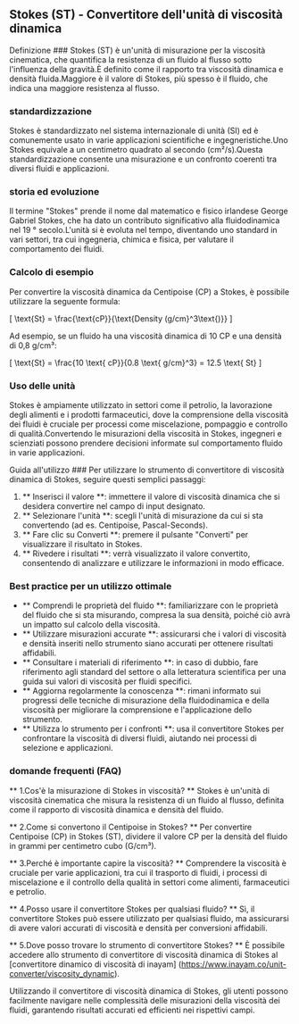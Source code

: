 ## Stokes (ST) - Convertitore dell'unità di viscosità dinamica

Definizione ###
Stokes (ST) è un'unità di misurazione per la viscosità cinematica, che quantifica la resistenza di un fluido al flusso sotto l'influenza della gravità.È definito come il rapporto tra viscosità dinamica e densità fluida.Maggiore è il valore di Stokes, più spesso è il fluido, che indica una maggiore resistenza al flusso.

### standardizzazione
Stokes è standardizzato nel sistema internazionale di unità (SI) ed è comunemente usato in varie applicazioni scientifiche e ingegneristiche.Uno Stokes equivale a un centimetro quadrato al secondo (cm²/s).Questa standardizzazione consente una misurazione e un confronto coerenti tra diversi fluidi e applicazioni.

### storia ed evoluzione
Il termine "Stokes" prende il nome dal matematico e fisico irlandese George Gabriel Stokes, che ha dato un contributo significativo alla fluidodinamica nel 19 ° secolo.L'unità si è evoluta nel tempo, diventando uno standard in vari settori, tra cui ingegneria, chimica e fisica, per valutare il comportamento dei fluidi.

### Calcolo di esempio
Per convertire la viscosità dinamica da Centipoise (CP) a Stokes, è possibile utilizzare la seguente formula:

\[ \text{St} = \frac{\text{cP}}{\text{Density (g/cm}^3\text{)}} \]

Ad esempio, se un fluido ha una viscosità dinamica di 10 CP e una densità di 0,8 g/cm³:

\[ \text{St} = \frac{10 \text{ cP}}{0.8 \text{ g/cm}^3} = 12.5 \text{ St} \]

### Uso delle unità
Stokes è ampiamente utilizzato in settori come il petrolio, la lavorazione degli alimenti e i prodotti farmaceutici, dove la comprensione della viscosità dei fluidi è cruciale per processi come miscelazione, pompaggio e controllo di qualità.Convertendo le misurazioni della viscosità in Stokes, ingegneri e scienziati possono prendere decisioni informate sul comportamento fluido in varie applicazioni.

Guida all'utilizzo ###
Per utilizzare lo strumento di convertitore di viscosità dinamica di Stokes, seguire questi semplici passaggi:
1. ** Inserisci il valore **: immettere il valore di viscosità dinamica che si desidera convertire nel campo di input designato.
2. ** Selezionare l'unità **: scegli l'unità di misurazione da cui si sta convertendo (ad es. Centipoise, Pascal-Seconds).
3. ** Fare clic su Converti **: premere il pulsante "Converti" per visualizzare il risultato in Stokes.
4. ** Rivedere i risultati **: verrà visualizzato il valore convertito, consentendo di analizzare e utilizzare le informazioni in modo efficace.

### Best practice per un utilizzo ottimale
- ** Comprendi le proprietà del fluido **: familiarizzare con le proprietà del fluido che si sta misurando, compresa la sua densità, poiché ciò avrà un impatto sul calcolo della viscosità.
- ** Utilizzare misurazioni accurate **: assicurarsi che i valori di viscosità e densità inseriti nello strumento siano accurati per ottenere risultati affidabili.
- ** Consultare i materiali di riferimento **: in caso di dubbio, fare riferimento agli standard del settore o alla letteratura scientifica per una guida sui valori di viscosità per fluidi specifici.
- ** Aggiorna regolarmente la conoscenza **: rimani informato sui progressi delle tecniche di misurazione della fluidodinamica e della viscosità per migliorare la comprensione e l'applicazione dello strumento.
- ** Utilizza lo strumento per i confronti **: usa il convertitore Stokes per confrontare la viscosità di diversi fluidi, aiutando nei processi di selezione e applicazioni.

### domande frequenti (FAQ)

** 1.Cos'è la misurazione di Stokes in viscosità? **
Stokes è un'unità di viscosità cinematica che misura la resistenza di un fluido al flusso, definita come il rapporto di viscosità dinamica e densità del fluido.

** 2.Come si convertono il Centipoise in Stokes? **
Per convertire Centipoise (CP) in Stokes (ST), dividere il valore CP per la densità del fluido in grammi per centimetro cubo (G/cm³).

** 3.Perché è importante capire la viscosità? **
Comprendere la viscosità è cruciale per varie applicazioni, tra cui il trasporto di fluidi, i processi di miscelazione e il controllo della qualità in settori come alimenti, farmaceutici e petrolio.

** 4.Posso usare il convertitore Stokes per qualsiasi fluido? **
Sì, il convertitore Stokes può essere utilizzato per qualsiasi fluido, ma assicurarsi di avere valori accurati di viscosità e densità per conversioni affidabili.

** 5.Dove posso trovare lo strumento di convertitore Stokes? **
È possibile accedere allo strumento di convertitore di viscosità dinamica di Stokes al [convertitore dinamico di viscosità di inayam] (https://www.inayam.co/unit-converter/viscosity_dynamic).

Utilizzando il convertitore di viscosità dinamica di Stokes, gli utenti possono facilmente navigare nelle complessità delle misurazioni della viscosità dei fluidi, garantendo risultati accurati ed efficienti nei rispettivi campi.